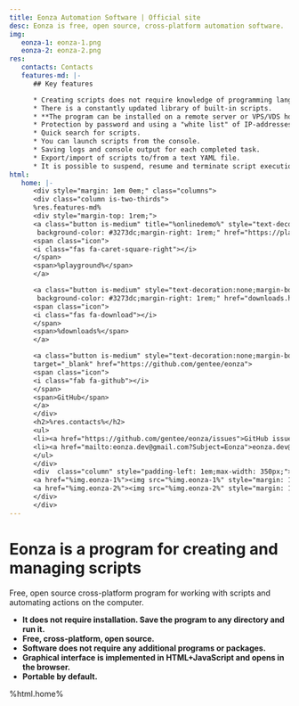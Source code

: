 ```yaml
---
title: Eonza Automation Software | Official site
desc: Eonza is free, open source, cross-platform automation software.
img:
   eonza-1: eonza-1.png
   eonza-2: eonza-2.png
res:
   contacts: Contacts
   features-md: |-
      ## Key features

      * Creating scripts does not require knowledge of programming languages.
      * There is a constantly updated library of built-in scripts.
      * **The program can be installed on a remote server or VPS/VDS hosting and managed from a browser**.
      * Protection by password and using a "white list" of IP-addresses.
      * Quick search for scripts.
      * You can launch scripts from the console.
      * Saving logs and console output for each completed task.
      * Export/import of scripts to/from a text YAML file.
      * It is possible to suspend, resume and terminate script execution.
html:
   home: |-
      <div style="margin: 1em 0em;" class="columns">
      <div class="column is-two-thirds">
      %res.features-md%
      <div style="margin-top: 1rem;">
      <a class="button is-medium" title="%onlinedemo%" style="text-decoration:none;margin-bottom:1rem;color: #fff;
       background-color: #3273dc;margin-right: 1rem;" href="https://playground.eonza.org" @click="trackplay('home')" target="_play">
      <span class="icon">
      <i class="fas fa-caret-square-right"></i>
      </span>
      <span>%playground%</span>
      </a>

      <a class="button is-medium" style="text-decoration:none;margin-bottom:1rem;color: #fff;
       background-color: #3273dc;margin-right: 1rem;" href="downloads.html">
      <span class="icon">
      <i class="fas fa-download"></i>
      </span>
      <span>%downloads%</span>
      </a>

      <a class="button is-medium" style="text-decoration:none;margin-bottom:1rem;" 
      target="_blank" href="https://github.com/gentee/eonza">
      <span class="icon">
      <i class="fab fa-github"></i>
      </span>
      <span>GitHub</span>
      </a>
      </div>
      <h2>%res.contacts%</h2>
      <ul>
      <li><a href="https://github.com/gentee/eonza/issues">GitHub issues</a></li>
      <li><a href="mailto:eonza.dev@gmail.com?Subject=Eonza">eonza.dev@gmail.com</a></li>
      </ul>
      </div>
      <div  class="column" style="padding-left: 1em;max-width: 350px;">
      <a href="%img.eonza-1%"><img src="%img.eonza-1%" style="margin: 1em 1em;width: 300px;"/></a>
      <a href="%img.eonza-2%"><img src="%img.eonza-2%" style="margin: 1em 1em;width: 300px;"/></a>
      </div>
      </div>
---
```

# Eonza is a program for creating and managing scripts

Free, open source cross-platform program for working with scripts and automating actions on the computer.

* **It does not require installation. Save the program to any directory and run it.**
* **Free, cross-platform, open source.**
* **Software does not require any additional programs or packages.**
* **Graphical interface is implemented in HTML+JavaScript and opens in the browser.**
* **Portable by default.**

%html.home%
